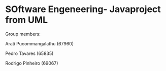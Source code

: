 # SOftware Engeneering- Javaproject from UML

Group members:

Arati Puoommangalathu (67960)

Pedro Tavares (65835)

Rodrigo Pinheiro (69067)
